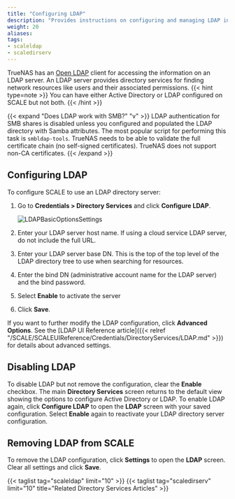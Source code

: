 ```yaml
---
title: "Configuring LDAP"
description: "Provides instructions on configuring and managing LDAP in TrueNAS SCALE."
weight: 20
aliases:
tags:
- scaleldap
- scaledirserv
---
```




TrueNAS has an [Open LDAP](https://www.openldap.org/) client for accessing the information on an LDAP server. An LDAP server provides directory services for finding network resources like users and their associated permissions.
{{< hint type=note >}}
You can have either Active Directory or LDAP configured on SCALE but not both.
{{< /hint >}}

{{< expand "Does LDAP work with SMB?" "v" >}}
LDAP authentication for SMB shares is disabled unless you configured and populated the LDAP directory with Samba attributes.
The most popular script for performing this task is `smbldap-tools`.
TrueNAS needs to be able to validate the full certificate chain (no self-signed certificates). 
TrueNAS does not support non-CA certificates.
{{< /expand >}}
## Configuring LDAP

To configure SCALE to use an LDAP directory server:

1. Go to **Credentials > Directory Services** and click **Configure LDAP**.
   
   ![LDAPBasicOptionsSettings](/images/SCALE/Credentials/LDAPBasicOptionsSettings.png "LDAP Basic Options")

2. Enter your LDAP server host name. If using a cloud service LDAP server, do not include the full URL.

3. Enter your LDAP server base DN. This is the top of the top level of the LDAP directory tree to use when searching for resources.

4. Enter the bind DN (administrative account name for the LDAP server) and the bind password. 

5. Select **Enable** to activate the server

6. Click **Save**.

If you want to further modify the LDAP configuration, click **Advanced Options**. See the [LDAP UI Reference article]({{< relref "/SCALE/SCALEUIReference/Credentials/DirectoryServices/LDAP.md" >}}) for details about advanced settings.

## Disabling LDAP
To disable LDAP but not remove the configuration, clear the **Enable** checkbox. The main **Directory Services** screen returns to the default view showing the options to configure Active Directory or LDAP. 
To enable LDAP again, click **Configure LDAP** to open the **LDAP** screen with your saved configuration. Select **Enable** again to reactivate your LDAP directory server configuration.

## Removing LDAP from SCALE

To remove the LDAP configuration, click **Settings** to open the **LDAP** screen. 
Clear all settings and click **Save**.

{{< taglist tag="scaleldap" limit="10" >}}
{{< taglist tag="scaledirserv" limit="10" title="Related Directory Services Articles" >}}